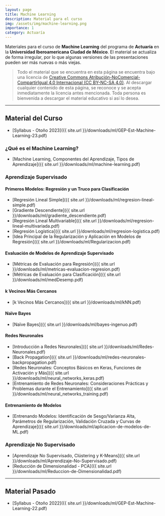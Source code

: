 ```yaml
---
layout: page
title: Machine Learning
description: Material para el curso
img: /assets/img/machine-learning.png
importance: 1
category: Actuaría
---
```


Materiales para el curso de **Machine Learning** del programa de **Actuaría** en la **Universidad Iberoamericana Ciudad de México**. El material se actualiza de forma irregular, por lo que algunas versiones de las presentaciones pueden ser más nuevas o más viejas. 

> Todo el material que se encuentra en esta página se encuentra bajo una licencia de [Creative Commons Atribución-NoComercial-CompartirIgual 4.0 Internacional (CC BY-NC-SA 4.0)](https://creativecommons.org/licenses/by-nc-sa/4.0/deed.es). Al descargar cualquier contenido de esta página, se reconoce y se acepta inmediatamente la licencia antes mencionada. Toda persona es bienvenida a descargar el material educativo si así lo desea.

---

## Material del Curso

- [Syllabus - Otoño 2023]({{ site.url }}/downloads/ml/GEP-Est-Machine-Learning-23.pdf)

### ¿Qué es el Machine Learning?

- [Machine Learning, Componentes del Aprendizaje, Tipos de Aprendizaje]({{ site.url }}/downloads/ml/machine-learning.pdf)

### Aprendizaje Supervisado
#### Primeros Modelos: Regresión y un Truco para Clasificación
- [Regresión Lineal Simple]({{ site.url }}/downloads/ml/regresion-lineal-simple.pdf)
- [Gradiente Descendiente]({{ site.url }}/downloads/ml/gradiente_descendiente.pdf)
- [Regresión Lineal Multivariable]({{ site.url }}/downloads/ml/regresion-lineal-multivariada.pdf)
- [Regresión Logística]({{ site.url }}/downloads/ml/regresion-logistica.pdf)
- [Idea Principal de la Regularización y Aplicación en Modelos de Regresión]({{ site.url }}/downloads/ml/Regularizacion.pdf)

#### Evaluación de Modelos de Aprendizaje Supervisado
- [Métricas de Evaluación para Regresión]({{ site.url }}/downloads/ml/metricas-evaluacion-regresion.pdf)
- [Métricas de Evaluación para Clasificación]({{ site.url }}/downloads/ml/medDesemp.pdf)

#### k Vecinos Más Cercanos
- [k Vecinos Más Cercanos]({{ site.url }}/downloads/ml/kNN.pdf)

#### Naïve Bayes
- [Naïve Bayes]({{ site.url }}/downloads/ml/bayes-ingenuo.pdf)

#### Redes Neuronales
- [Introducción a Redes Neuronales]({{ site.url }}/downloads/ml/Redes-Neuronales.pdf)
- [Back Propagation]({{ site.url }}/downloads/ml/redes-neuronales-backpropagation.pdf)
- [Redes Neuronales: Conceptos Básicos en Keras, Funciones de Activación y Más]({{ site.url }}/downloads/ml/neural_networks_keras.pdf)
- [Entrenamiento de Redes Neuronales: Consideraciones Prácticas y Problemas durante el Entrenamiento]({{ site.url }}/downloads/ml/neural_networks_training.pdf)

#### Entrenamiento de Modelos
- [Entrenando Modelos: Identificación de Sesgo/Varianza Alta, Parámetros de Regularización, Validación Cruzada y Curvas de Aprendizaje]({{ site.url }}/downloads/ml/aplicacion-de-modelos-de-ML.pdf)

### Aprendizaje No Supervisado
- [Aprendizaje No Supervisado, Clústering y K-Means]({{ site.url }}/downloads/ml/Aprendizaje-No-Supervisado.pdf)
- [Reducción de Dimensionalidad - PCA]({{ site.url }}/downloads/ml/Reduccion-de-Dimensionalidad.pdf)

---

## Material Pasado

- [Syllabus - Otoño 2022]({{ site.url }}/downloads/ml/GEP-Est-Machine-Learning-22.pdf)